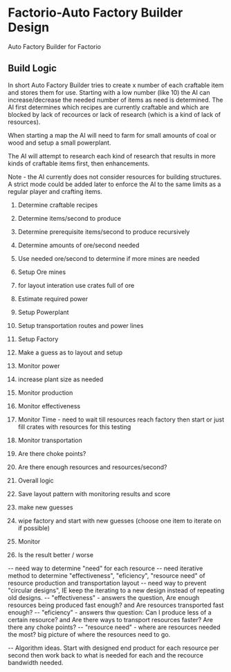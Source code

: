 # Factorio-Auto Factory Builder Design
Auto Factory Builder for Factorio

## Build Logic

In short Auto Factory Builder tries to create x number of each craftable item and stores them for use. Starting with a low number (like 10) the AI can increase/decrease the needed number of items as need is determined. The AI first determines which recipes are currently craftable and which are blocked by lack of recources or lack of research (which is a kind of lack of resources).

When starting a map the AI will need to farm for small amounts of coal or wood and setup a small powerplant.

The AI will attempt to research each kind of research that results in more kinds of craftable items first, then enhancements.

Note - the AI currently does not consider resources for building structures. A strict mode could be added later to enforce the AI to the same limits as a regular player and crafting items.

1. Determine craftable recipes
1. Determine items/second to produce
1. Determine prerequisite items/second to produce recursively
1. Determine amounts of ore/second needed
  1. Use needed ore/second to determine if more mines are needed
1. Setup Ore mines
  1. for layout interation use crates full of ore
1. Estimate required power
1. Setup Powerplant
1. Setup transportation routes and power lines
1. Setup Factory
  1. Make a guess as to layout and setup
1. Monitor power
  1. increase plant size as needed
1. Monitor production
  1. Monitor effectiveness
  1. Monitor Time - need to wait till resources reach factory then start or just fill crates with resources for this testing
1. Monitor transportation
  1. Are there choke points?
  1. Are there enough resources and resources/second? 

1. Overall logic
  1. Save layout pattern with monitoring results and score
  1. make new guesses
  1. wipe factory and start with new guesses (choose one item to iterate on if possible)
  1. Monitor
  1. Is the result better / worse


-- need way to determine "need" for each resource
-- need iterative method to determine "effectiveness", "eficiency", "resource need" of resource production and transportation layout
-- need way to prevent "circular designs", IE keep the iterating to a new design instead of repeating old designs. 
-- "effectiveness" - answers the question, Are enough resources being produced fast enough? and Are resources transported fast enough? 
-- "eficiency" - answers thw question: Can I produce less of a certain resource? and Are there ways to transport resources faster? Are there any choke points? 
-- "resource need" - where are resources needed the most? big picture of where the resources need to go.

-- Algorithm ideas. Start with designed end product for each resource per second then work back to what is needed for each and the recource bandwidth needed.
